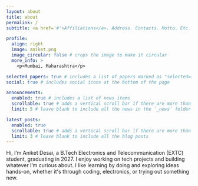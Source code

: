 ```yaml
---
layout: about
title: about
permalink: /
subtitle: <a href='#'>Affiliations</a>. Address. Contacts. Motto. Etc.

profile:
  align: right
  image: aniket.png
  image_circular: false # crops the image to make it circular
  more_info: >
    <p>Mumbai, Maharashtra</p>

selected_papers: true # includes a list of papers marked as "selected={true}"
social: true # includes social icons at the bottom of the page

announcements:
  enabled: true # includes a list of news items
  scrollable: true # adds a vertical scroll bar if there are more than 3 news items
  limit: 5 # leave blank to include all the news in the `_news` folder

latest_posts:
  enabled: true
  scrollable: true # adds a vertical scroll bar if there are more than 3 new posts items
  limit: 3 # leave blank to include all the blog posts
---
```


Hi, I’m Aniket Desai, a B.Tech Electronics and Telecommunication (EXTC) student, graduating in 2027. I enjoy working on tech projects and building whatever I’m curious about. I like learning by doing and exploring ideas hands-on, whether it's through coding, electronics, or trying out something new.

